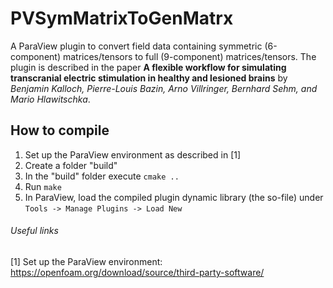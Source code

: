 # PVSymMatrixToGenMatrx

A ParaView plugin to convert field data containing symmetric (6-component) matrices/tensors to full (9-component) matrices/tensors.  The plugin is described in the paper **A flexible workflow for simulating transcranial electric stimulation in healthy and lesioned brains** by *Benjamin Kalloch, Pierre-Louis Bazin,  Arno Villringer, Bernhard Sehm, and Mario Hlawitschka*.

## How to compile
1. Set up the ParaView environment as described in [1] 
2. Create a folder "build"
3. In the "build" folder execute `cmake ..`
4. Run `make`
5. In ParaView, load the compiled plugin dynamic library (the so-file) under `Tools -> Manage Plugins -> Load New`

###### Useful links
[1] Set up the ParaView environment: https://openfoam.org/download/source/third-party-software/
